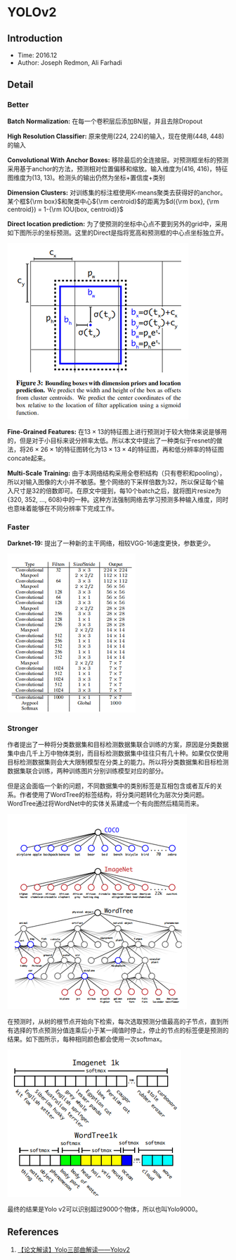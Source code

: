 # YOLOv2

## Introduction

* Time: 2016.12
* Author: Joseph Redmon, Ali Farhadi

## Detail

### Better

**Batch Normalization:** 在每一个卷积层后添加BN层，并且去除Dropout

**High Resolution Classifier:** 原来使用(224, 224)的输入，现在使用(448, 448)的输入

**Convolutional With Anchor Boxes:** 移除最后的全连接层。对预测框坐标的预测采用基于anchor的方法，预测相对位置偏移和缩放。输入维度为(416, 416)，特征图维度为(13, 13)。检测头的输出仍然为坐标+置信度+类别

**Dimension Clusters:** 对训练集的标注框使用K-means聚类去获得好的anchor。某个框${\rm box}$和聚类中心${\rm centroid}$的距离为$d({\rm box}, {\rm centroid}) = 1-{\rm IOU(box, centroid)}$

**Direct location prediction:** 为了使预测的坐标中心点不要到另外的grid中，采用如下图所示的坐标预测。这里的Direct是指将宽高和预测框的中心点坐标独立开。

![坐标预测示意图](../../../Resource/Pictures/yolov2-location.png)

**Fine-Grained Features:** 在$13\times 13$的特征图上进行预测对于较大物体来说是够用的，但是对于小目标来说分辨率太低。所以本文中提出了一种类似于resnet的做法，将$26\times 26\times 1$的特征图转化为$13\times 13\times 4$的特征图，再和低分辨率的特征图concate起来。

**Multi-Scale Training:** 由于本网络结构采用全卷积结构（只有卷积和pooling），所以对输入图像的大小并不敏感。整个网络的下采样倍数为32，所以保证每个输入尺寸是32的倍数即可。在原文中提到，每10个batch之后，就将图片resize为{320, 352, ..., 608}中的一种。这种方法强制网络去学习预测多种输入维度，同时也意味着能够在不同分辨率下完成工作。

### Faster

**Darknet-19:** 提出了一种新的主干网络，相较VGG-16速度更快，参数更少。

![Darknet-19](../../../Resource/Pictures/yolov2-darknet19.png)

### Stronger

作者提出了一种将分类数据集和目标检测数据集联合训练的方案，原因是分类数据集中由几千上万中物体类别，而目标检测数据集中往往只有几十种。如果仅仅使用目标检测数据集则会大大限制模型在分类上的能力。所以将分类数据集和目标检测数据集联合训练，两种训练图片分别训练模型对应的部分。

但是这会面临一个新的问题，不同数据集中的类别标签是互相包含或者互斥的关系。作者使用了WordTree的标签结构，将分类问题转化为层次分类问题。WordTree通过将WordNet中的实体关系建成一个有向图然后精简而来。

![WorkTree](../../../Resource/Pictures/yolov2-wordtree.png)

在预测时，从树的根节点开始向下检索，每次选取预测分值最高的子节点，直到所有选择的节点预测分值连乘后小于某一阈值时停止，停止的节点的标签便是预测的结果。如下图所示，每种相同颜色都会使用一次softmax。

![Prediction on ImageNet vs WordTree.](../../../Resource/Pictures/yolov2-classification.png)

最终的结果是Yolo v2可以识别超过9000个物体，所以也叫Yolo9000。

## References

1. [【论文解读】Yolo三部曲解读——Yolov2](https://zhuanlan.zhihu.com/p/74540100)
